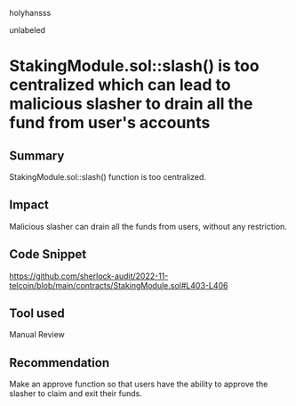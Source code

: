 holyhansss

unlabeled

# StakingModule.sol::slash() is too centralized which can lead to malicious slasher to drain all the fund from user's accounts

## Summary
StakingModule.sol::slash() function is too centralized.

## Impact
Malicious slasher can drain all the funds from users, without any restriction. 

## Code Snippet
https://github.com/sherlock-audit/2022-11-telcoin/blob/main/contracts/StakingModule.sol#L403-L406
## Tool used

Manual Review

## Recommendation
Make an approve function so that users have the ability to approve the slasher to claim and exit their funds.

